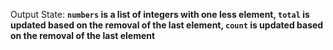 Output State: **`numbers` is a list of integers with one less element, `total` is updated based on the removal of the last element, `count` is updated based on the removal of the last element**